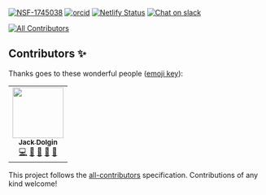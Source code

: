 [![NSF-1745038](https://img.shields.io/badge/NSF-1745038-blue.svg)](https://nsf.gov/awardsearch/showAward?AWD_ID=1745038) [![orcid](https://img.shields.io/badge/orcid-0000--0002--6451--4663-brightgreen.svg?logo=orcid)](https://orcid.org/0000-0002-6451-4663) [![Netlify Status](https://api.netlify.com/api/v1/badges/fd38e6ab-2fb3-4f4f-9313-e5b1313248a0/deploy-status)](https://app.netlify.com/sites/meta-meta-resources/deploys) [![Chat on slack](https://img.shields.io/badge/slack-join-ff69b4.svg?logo=slack)](https://join.slack.com/t/meta-meta-resources/shared_invite/zt-gr6x1i0k-~VmpJAZPfXKugXEHhajX2g)
<!-- ALL-CONTRIBUTORS-BADGE:START - Do not remove or modify this section -->
[![All Contributors](https://img.shields.io/badge/all_contributors-1-orange.svg?style=flat-square)](#contributors-)
<!-- ALL-CONTRIBUTORS-BADGE:END -->

## Contributors ✨

Thanks goes to these wonderful people ([emoji key](https://allcontributors.org/docs/en/emoji-key)):

<!-- ALL-CONTRIBUTORS-LIST:START - Do not remove or modify this section -->
<!-- prettier-ignore-start -->
<!-- markdownlint-disable -->
<table>
  <tr>
    <td align="center"><a href="http://jackdolgin.org"><img src="https://avatars0.githubusercontent.com/u/29798528?v=4" width="100px;" alt=""/><br /><sub><b>Jack Dolgin</b></sub></a><br /><a href="https://github.com/Meta-Meta-Resources/Meta-Meta-Resources/commits?author=jackdolgin" title="Code">💻</a> <a href="#design-jackdolgin" title="Design">🎨</a> <a href="https://github.com/Meta-Meta-Resources/Meta-Meta-Resources/commits?author=jackdolgin" title="Documentation">📖</a> <a href="#ideas-jackdolgin" title="Ideas, Planning, & Feedback">🤔</a> <a href="#projectManagement-jackdolgin" title="Project Management">📆</a></td>
  </tr>
</table>

<!-- markdownlint-enable -->
<!-- prettier-ignore-end -->
<!-- ALL-CONTRIBUTORS-LIST:END -->

This project follows the [all-contributors](https://github.com/all-contributors/all-contributors) specification. Contributions of any kind welcome!